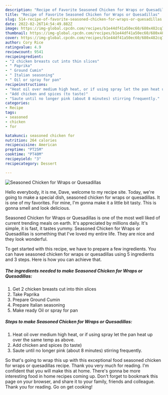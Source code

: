 ```yaml
---
description: "Recipe of Favorite Seasoned Chicken for Wraps or Quesadillas"
title: "Recipe of Favorite Seasoned Chicken for Wraps or Quesadillas"
slug: 514-recipe-of-favorite-seasoned-chicken-for-wraps-or-quesadillas
date: 2022-02-26T14:54:49.882Z
image: https://img-global.cpcdn.com/recipes/b1e44df41a50ec60/680x482cq70/seasoned-chicken-for-wraps-or-quesadillas-recipe-main-photo.jpg
thumbnail: https://img-global.cpcdn.com/recipes/b1e44df41a50ec60/680x482cq70/seasoned-chicken-for-wraps-or-quesadillas-recipe-main-photo.jpg
cover: https://img-global.cpcdn.com/recipes/b1e44df41a50ec60/680x482cq70/seasoned-chicken-for-wraps-or-quesadillas-recipe-main-photo.jpg
author: Cory Rice
ratingvalue: 4.9
reviewcount: 9541
recipeingredient:
- "2 chicken breasts cut into thin slices"
- " Paprika"
- " Ground Cumin"
- " Italian seasoning"
- " Oil or spray for pan"
recipeinstructions:
- "Heat oil over medium high heat, or if using spray let the pan heat up over the same temp as above."
- "Add chicken and spices (to taste)"
- "Saute until no longer pink (about 8 minutes) stirring frequently."
categories:
- Recipe
tags:
- seasoned
- chicken
- for

katakunci: seasoned chicken for 
nutrition: 264 calories
recipecuisine: American
preptime: "PT25M"
cooktime: "PT40M"
recipeyield: "3"
recipecategory: Dessert

---
```



![Seasoned Chicken for Wraps or Quesadillas](https://img-global.cpcdn.com/recipes/b1e44df41a50ec60/680x482cq70/seasoned-chicken-for-wraps-or-quesadillas-recipe-main-photo.jpg)

Hello everybody, it is me, Dave, welcome to my recipe site. Today, we're going to make a special dish, seasoned chicken for wraps or quesadillas. It is one of my favorites. For mine, I'm gonna make it a little bit tasty. This is gonna smell and look delicious.

Seasoned Chicken for Wraps or Quesadillas is one of the most well liked of current trending meals on earth. It's appreciated by millions daily. It's simple, it is fast, it tastes yummy. Seasoned Chicken for Wraps or Quesadillas is something that I've loved my entire life. They are nice and they look wonderful.




To get started with this recipe, we have to prepare a few ingredients. You can have seasoned chicken for wraps or quesadillas using 5 ingredients and 3 steps. Here is how you can achieve that.

<!--inarticleads1-->

##### The ingredients needed to make Seasoned Chicken for Wraps or Quesadillas:

1. Get 2 chicken breasts cut into thin slices
1. Take  Paprika
1. Prepare  Ground Cumin
1. Prepare  Italian seasoning
1. Make ready  Oil or spray for pan




<!--inarticleads2-->

##### Steps to make Seasoned Chicken for Wraps or Quesadillas:

1. Heat oil over medium high heat, or if using spray let the pan heat up over the same temp as above.
1. Add chicken and spices (to taste)
1. Saute until no longer pink (about 8 minutes) stirring frequently.




So that's going to wrap this up with this exceptional food seasoned chicken for wraps or quesadillas recipe. Thank you very much for reading. I'm confident that you will make this at home. There's gonna be more interesting food in home recipes coming up. Don't forget to bookmark this page on your browser, and share it to your family, friends and colleague. Thank you for reading. Go on get cooking!
